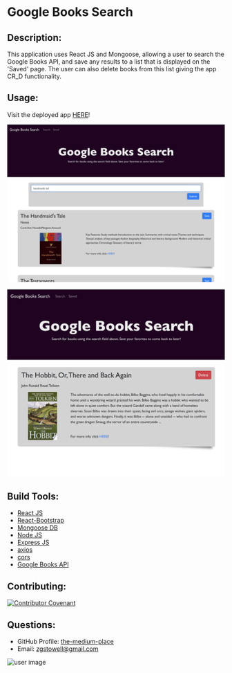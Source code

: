 # Google Books Search

## Description: 
This application uses React JS and Mongoose, allowing a user to search the Google Books API, and save any results to a list that is displayed on the 'Saved' page. The user can also delete books from this list giving the app CR_D functionality. 

## Usage: 
Visit the deployed app [HERE](https://awesome-google-books-react.herokuapp.com//)!

![screenshot 1](./screenshot1.png)

![screenshot 1](./screenshot2.png)

## Build Tools:
* [React JS](https://reactjs.org)
* [React-Bootstrap](https://react-bootstrap.github.io)
* [Mongoose DB](https://mongoosejs.com)
* [Node JS](https://nodejs.org/en/)
* [Express JS](http://expressjs.com/)
* [axios](https://www.npmjs.com/package/axios)
* [cors](https://www.npmjs.com/package/cors)
* [Google Books API](https://books.google.com/?hl=en)


## Contributing:
[![Contributor Covenant](https://img.shields.io/badge/Contributor%20Covenant-v2.0%20adopted-ff69b4.svg)](https://www.contributor-covenant.org/version/2/0/code_of_conduct/)
## Questions:
* GitHub Profile:  [the-medium-place](https://github.com/the-medium-place)
* Email: <zgstowell@gmail.com>


![user image](https://avatars3.githubusercontent.com/u/58536071?v=4&s=50)